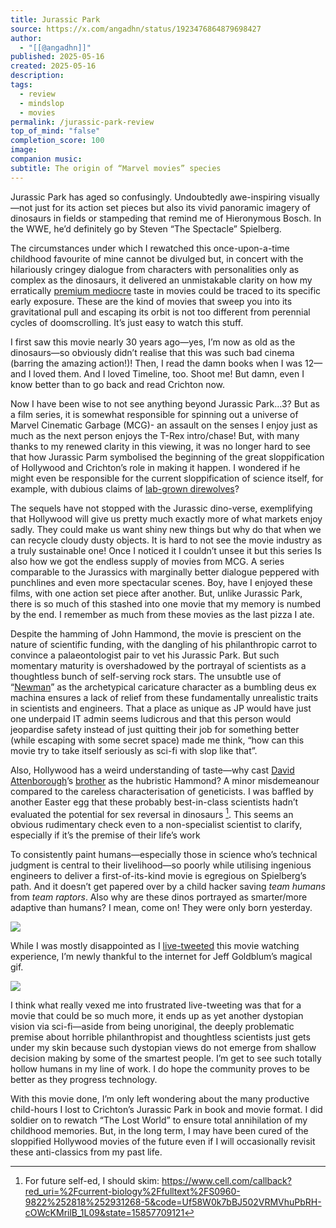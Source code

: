 ```yaml
---
title: Jurassic Park
source: https://x.com/angadhn/status/1923476864879698427
author:
  - "[[@angadhn]]"
published: 2025-05-16
created: 2025-05-16
description: 
tags:
  - review
  - mindslop
  - movies
permalink: /jurassic-park-review
top_of_mind: "false"
completion_score: 100
image: 
companion music: 
subtitle: The origin of “Marvel movies” species
---
```

Jurassic Park has aged so confusingly. Undoubtedly awe-inspiring visually—not just for its action set pieces but also its vivid panoramic imagery of dinosaurs in fields or stampeding that remind me of Hieronymous Bosch. In the WWE, he’d definitely go by Steven “The Spectacle” Spielberg.

The circumstances under which I rewatched this once-upon-a-time childhood favourite of mine cannot be divulged but, in concert with the hilariously cringey dialogue from characters with personalities only as complex as the dinosaurs, it delivered an unmistakable clarity on how my erratically [premium mediocre](https://www.ribbonfarm.com/2017/08/17/the-premium-mediocre-life-of-maya-millennial/) taste in movies could be traced to its specific early exposure. These are the kind of movies that sweep you into  its gravitational pull and escaping its orbit is not too different from perennial cycles of doomscrolling. It’s just easy to watch this stuff.

I first saw this movie nearly 30 years ago—yes, I’m now as old as the dinosaurs—so obviously didn’t realise that this was such bad cinema (barring the amazing action!)! Then, I read the damn books when I was 12—and I loved them. And I loved Timeline, too. Shoot me! But damn, even I know better than to go back and read Crichton now.

Now I have been wise to not see anything beyond Jurassic Park…3? But as a film series, it is somewhat responsible for spinning out a universe of Marvel Cinematic Garbage (MCG)- an assault on the senses I enjoy just as much as the next person enjoys the T-Rex intro/chase! But, with many thanks to my renewed clarity in this viewing, it was no longer hard to see that how Jurassic Parm symbolised the beginning of the great sloppification of Hollywood and Crichton’s role in making it happen. I wondered if he might even be responsible for the current sloppification of science itself, for example, with dubious claims of [lab-grown direwolves](https://bsky.app/profile/philipcball.bsky.social/post/3lprov46mp22x)?

The sequels have not stopped with the Jurassic dino-verse, exemplifying that Hollywood will give us pretty much exactly more of what markets enjoy sadly. They could make us want shiny new things but why do that when we can recycle cloudy dusty objects. It is hard to not see the movie industry as a truly sustainable one! Once I noticed it I couldn’t unsee it but this series Is also how we got the endless supply of movies from MCG. A series comparable to the Jurassics with marginally better dialogue peppered with punchlines and even more spectacular scenes. Boy, have I enjoyed these films, with one action set piece after another. But, unlike Jurassic Park, there is so much of this stashed into one movie that my memory is numbed by the end. I remember as much from these movies as the last pizza I ate.

Despite the hamming of John Hammond, the movie is prescient on the nature of scientific funding, with the dangling of his philanthropic carrot to convince a palaeontologist pair to vet his Jurassic Park. But such momentary maturity is overshadowed by the portrayal of scientists as a thoughtless bunch of self-serving rock stars. The unsubtle use of “[Newman](https://en.wikipedia.org/wiki/Newman_(Seinfeld))” as the archetypical caricature character as a bumbling deus ex machina ensures a lack of relief from these fundamentally unrealistic traits in scientists and engineers. That a place as unique as JP would have just one underpaid IT admin seems ludicrous and that this person would jeopardise safety instead of just quitting their job for something better (while escaping with some secret space) made me think, “how can this movie try to take itself seriously as sci-fi with slop like that”.

Also, Hollywood has a weird understanding of taste—why cast [David Attenborough]( https://en.m.wikipedia.org/wiki/David_Attenborough)’s [brother](https://en.m.wikipedia.org/wiki/Richard_Attenborough) as the hubristic Hammond? A minor misdemeanour compared to the careless characterisation of geneticists. I was baffled by another Easter egg that these probably best-in-class scientists hadn’t evaluated the potential for sex reversal in dinosaurs [^1]. This seems an obvious rudimentary check even to a non-specialist scientist to clarify, especially if it’s the premise of their life’s work

To consistently paint humans—especially those in science who’s technical judgment is central to their livelihood—so poorly while utilising ingenious engineers to deliver a first-of-its-kind movie is egregious on Spielberg’s path. And it doesn’t get papered over by a child hacker saving *team humans* from *team raptors*. Also why are these dinos portrayed as smarter/more adaptive than humans? I mean, come on! They were only born yesterday.

![](https://media2.giphy.com/media/n3CY3uu70L2f3KrciA/giphy.gif?cid=6c09b952ax3x9am13k2my3o0jlaj43psmjkjqs3p0xj3z52e&ep=v1_internal_gif_by_id&rid=giphy.gif&ct=g)

While I was mostly disappointed as I [live-tweeted](https://x.com/angadhn/status/1923452612453560732) this movie watching experience, I’m newly thankful to the internet for Jeff Goldblum’s magical gif.

![](https://media1.tenor.com/m/lt3lDXvsGbkAAAAd/jurassic.gif)

I think what really vexed me into frustrated live-tweeting was that for a movie that could be so much more, it ends up as yet another dystopian vision via sci-fi—aside from being unoriginal, the deeply problematic premise about horrible philanthropist and thoughtless scientists just gets under my skin because such dystopian views do not emerge from shallow decision making by some of the smartest people. I’m get to see such totally hollow humans in my line of work. I do hope the community proves to be better as they progress technology.

With this movie done, I’m only left wondering about the many productive child-hours I lost to Crichton’s Jurassic Park in book and movie format. I did soldier on to rewatch “The Lost World” to ensure total annihilation of my childhood memories. But, in the long term, I may have been cured of the sloppified Hollywood movies of the future even if I will occasionally revisit these anti-classics from my past life.

[^1]: For future self-ed, I should skim: https://www.cell.com/callback?red_uri=%2Fcurrent-biology%2Ffulltext%2FS0960-9822%252818%252931268-5&code=Uf58W0k7bBJ502VRMVhuPbRH-cOWcKMrilB_1L09&state=15857709121
